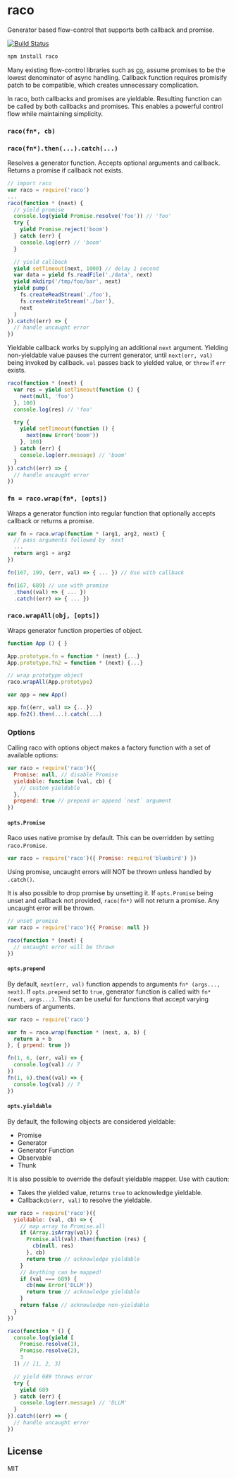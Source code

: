 # raco

Generator based flow-control that supports both callback and promise.

[![Build Status](https://travis-ci.org/cshum/raco.svg?branch=master)](https://travis-ci.org/cshum/raco)

```bash
npm install raco
```

Many existing flow-control libraries such as [co](https://github.com/tj/co), assume promises to be the lowest denominator of async handling.
Callback function requires promisify patch to be compatible, 
which creates unnecessary complication. 

In raco, both callbacks and promises are yieldable.
Resulting function can be called by both callbacks and promises.
This enables a powerful control flow while maintaining simplicity.

### `raco(fn*, cb)`
### `raco(fn*).then(...).catch(...)`

Resolves a generator function.
Accepts optional arguments and callback. 
Returns a promise if callback not exists.

```js
// import raco
var raco = require('raco')
...
raco(function * (next) {
  // yield promise
  console.log(yield Promise.resolve('foo')) // 'foo'
  try {
    yield Promise.reject('boom')
  } catch (err) {
    console.log(err) // 'boom'
  }

  // yield callback
  yield setTimeout(next, 1000) // delay 1 second
  var data = yield fs.readFile('./data', next)  
  yield mkdirp('/tmp/foo/bar', next)
  yield pump(
    fs.createReadStream('./foo'),
    fs.createWriteStream('./bar'),
    next
  )
}).catch((err) => {
  // handle uncaught error
})
```

Yieldable callback works by supplying an additional `next` argument. 
Yielding non-yieldable value pauses the current generator, 
until `next(err, val)` being invoked by callback.
`val` passes back to yielded value, or `throw` if `err` exists.

```js
raco(function * (next) {
  var res = yield setTimeout(function () { 
    next(null, 'foo')
  }, 100)
  console.log(res) // 'foo'

  try {
    yield setTimeout(function () { 
      next(new Error('boom'))
    }, 100)
  } catch (err) {
    console.log(err.message) // 'boom'
  }
}).catch((err) => {
  // handle uncaught error
})
```

### `fn = raco.wrap(fn*, [opts])`

Wraps a generator function into regular function that optionally accepts callback or returns a promise.

```js
var fn = raco.wrap(function * (arg1, arg2, next) {
  // pass arguments followed by `next`
  ...
  return arg1 + arg2
})

fn(167, 199, (err, val) => { ... }) // Use with callback

fn(167, 689) // use with promise
  .then((val) => { ... })
  .catch((err) => { ... })
```

### `raco.wrapAll(obj, [opts])`

Wraps generator function properties of object.

```js
function App () { }

App.prototype.fn = function * (next) {...}
App.prototype.fn2 = function * (next) {...}

// wrap prototype object
raco.wrapAll(App.prototype)

var app = new App()

app.fn((err, val) => {...})
app.fn2().then(...).catch(...)
```

### Options

Calling raco with options object makes a factory function with a set of available options:

```js
var raco = require('raco')({ 
  Promise: null, // disable Promise
  yieldable: function (val, cb) {
    // custom yieldable
  },
  prepend: true // prepend or append `next` argument
})

```

#### `opts.Promise`

Raco uses native promise by default. This can be overridden by setting `raco.Promise`.

```js
var raco = require('raco')({ Promise: require('bluebird') })
```

Using promise, uncaught errors will NOT be thrown unless handled by `.catch()`.

It is also possible to drop promise by unsetting it.
If `opts.Promise` being unset and callback not provided,
`raco(fn*)` will not return a promise. 
Any uncaught error will be thrown.

```js
// unset promise
var raco = require('raco')({ Promise: null })

raco(function * (next) {
  // uncaught error will be thrown
})
```

#### `opts.prepend`

By default, `next(err, val)` function appends to arguments `fn* (args..., next)`. 
If `opts.prepend` set to `true`, generator function is called with `fn* (next, args...)`.
This can be useful for functions that accept varying numbers of arguments.

```js
var raco = require('raco')

var fn = raco.wrap(function * (next, a, b) {
  return a + b
}, { prpend: true })

fn(1, 6, (err, val) => {
  console.log(val) // 7
})
fn(1, 6).then((val) => {
  console.log(val) // 7
})

```

#### `opts.yieldable`

By default, the following objects are considered yieldable:
* Promise
* Generator
* Generator Function
* Observable
* Thunk

It is also possible to override the default yieldable mapper. Use with caution:
* Takes the yielded value, returns `true` to acknowledge yieldable.
* Callback`cb(err, val)` to resolve the yieldable.

```js
var raco = require('raco')({
  yieldable: (val, cb) => {
    // map array to Promise.all
    if (Array.isArray(val)) {
      Promise.all(val).then(function (res) {
        cb(null, res)
      }, cb)
      return true // acknowledge yieldable
    }
    // Anything can be mapped!
    if (val === 689) {
      cb(new Error('DLLM'))
      return true // acknowledge yieldable
    }
    return false // acknowledge non-yieldable
  }
})

raco(function * () {
  console.log(yield [
    Promise.resolve(1),
    Promise.resolve(2),
    3
  ]) // [1, 2, 3]

  // yield 689 throws error
  try {
    yield 689
  } catch (err) {
    console.log(err.message) // 'DLLM'
  }
}).catch((err) => {
  // handle uncaught error
})

```

## License

MIT
